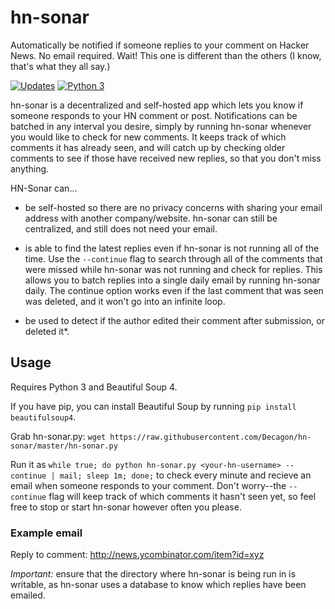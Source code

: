 # hn-sonar
Automatically be notified if someone replies to your comment on Hacker News. No email required. Wait! This one is different than the others (I know, that's what they all say.)

[![Updates](https://pyup.io/repos/github/Decagon/hn-sonar/shield.svg)](https://pyup.io/repos/github/Decagon/hn-sonar/) [![Python 3](https://pyup.io/repos/github/Decagon/hn-sonar/python-3-shield.svg)](https://pyup.io/repos/github/Decagon/hn-sonar/)


hn-sonar is a decentralized and self-hosted app which lets you know if someone responds to your HN comment or post. Notifications can be batched in any interval you desire, simply by running hn-sonar whenever you would like to check for new comments. It keeps track of which comments it has already seen, and will catch up by checking older comments to see if those have received new replies, so that you don't miss anything. 

HN-Sonar can...

- be self-hosted so there are no privacy concerns with sharing your email address with another company/website. hn-sonar can still be centralized, and still does not need your email.

- is able to find the latest replies even if hn-sonar is not running all of the time. Use the `--continue` flag to search through all of the comments that were missed while hn-sonar was not running and check for replies. This allows you to batch replies into a single daily email by running hn-sonar daily. The continue option works even if the last comment that was seen was deleted, and it won't go into an infinite loop.

- be used to detect if the author edited their comment after submission, or deleted it*.


## Usage

Requires Python 3 and Beautiful Soup 4.

If you have pip, you can install Beautiful Soup by running `pip install beautifulsoup4`.

Grab hn-sonar.py: `wget https://raw.githubusercontent.com/Decagon/hn-sonar/master/hn-sonar.py`

Run it as `while true; do python hn-sonar.py <your-hn-username> --continue | mail; sleep 1m; done;` to check every minute and recieve an email when someone responds to your comment. Don't worry--the `--continue` flag will keep track of which comments it hasn't seen yet, so feel free to stop or start hn-sonar however often you please.

### Example email

Reply to comment: http://news.ycombinator.com/item?id=xyz

*Important:* ensure that the directory where hn-sonar is being run in is writable, as hn-sonar uses a database to know which replies have been emailed.
